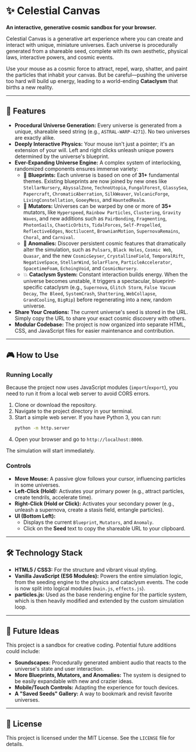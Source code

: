 # ✨ Celestial Canvas

**An interactive, generative cosmic sandbox for your browser.**

Celestial Canvas is a generative art experience where you can create and interact with unique, miniature universes. Each universe is procedurally generated from a shareable seed, complete with its own aesthetic, physical laws, interactive powers, and cosmic events.

Use your mouse as a cosmic force to attract, repel, warp, shatter, and paint the particles that inhabit your canvas. But be careful—pushing the universe too hard will build up energy, leading to a world-ending **Cataclysm** that births a new reality.

---

## 🚀 Features

*   **Procedural Universe Generation:** Every universe is generated from a unique, shareable seed string (e.g., `ASTRAL-WARP-4271`). No two universes are exactly alike.
*   **Deeply Interactive Physics:** Your mouse isn't just a pointer; it's an extension of your will. Left and right clicks unleash unique powers determined by the universe's blueprint.
*   **Ever-Expanding Universe Engine:** A complex system of interlocking, randomized components ensures immense variety:
    *   🌌 **Blueprints:** Each universe is based on one of **31+** fundamental themes. Existing blueprints are now joined by new ones like `StellarNursery`, `AbyssalZone`, `TechnoUtopia`, `FungalForest`, `GlassySea`, `Papercraft`, `ChromaticAberration`, `SilkWeaver`, `VolcanicForge`, `LivingConstellation`, `GooeyMess`, and `HauntedRealm`.
    *   🔀 **Mutators:** Universes can be warped by one or more of **35+** mutators, like `Hyperspeed`, `Rainbow Particles`, `Clustering`, `Gravity Waves`, and new additions such as `PairBonding`, `Fragmenting`, `PhotonSails`, `ChaoticOrbits`, `TidalForces`, `Self-Propelled`, `ReflectiveEdges`, `Noctilucent`, `BrownianMotion`, `SupernovaRemains`, `Choral`, and `Carnival`.
    *   🌠 **Anomalies:** Discover persistent cosmic features that dramatically alter the simulation, such as `Pulsars`, `Black Holes`, `Cosmic Web`, `Quasar`, and the new `CosmicGeyser`, `CrystallineField`, `TemporalRift`, `NegativeSpace`, `StellarWind`, `SolarFlare`, `ParticleAccelerator`, `SpacetimeFoam`, `EchoingVoid`, and `CosmicNursery`.
    *   💥 **Cataclysm System:** Constant interaction builds energy. When the universe becomes unstable, it triggers a spectacular, blueprint-specific cataclysm (e.g., `Supernova`, `Glitch Storm`, `False Vacuum Decay`, `The Bleed`, `SystemCrash`, `Shattering`, `WebCollapse`, `GrandCooling`, `BigRip`) before regenerating into a new, random universe.
*   **Share Your Creations:** The current universe's seed is stored in the URL. Simply copy the URL to share your exact cosmic discovery with others.
*   **Modular Codebase:** The project is now organized into separate HTML, CSS, and JavaScript files for easier maintenance and contribution.

---

## 🎮 How to Use

### Running Locally
Because the project now uses JavaScript modules (`import`/`export`), you need to run it from a local web server to avoid CORS errors.

1.  Clone or download the repository.
2.  Navigate to the project directory in your terminal.
3.  Start a simple web server. If you have Python 3, you can run:
    ```bash
    python -m http.server
    ```
4.  Open your browser and go to `http://localhost:8000`.

The simulation will start immediately.

### Controls
*   **Move Mouse:** A passive glow follows your cursor, influencing particles in some universes.
*   **Left-Click (Hold):** Activates your primary power (e.g., attract particles, create tendrils, accelerate time).
*   **Right-Click (Hold or Click):** Activates your secondary power (e.g., unleash a supernova, create a stasis field, entangle particles).
*   **UI (Bottom Left):**
    *   Displays the current `Blueprint`, `Mutators`, and `Anomaly`.
    *   Click on the **Seed** text to copy the shareable URL to your clipboard.

---

## 🛠️ Technology Stack

*   **HTML5 / CSS3:** For the structure and vibrant visual styling.
*   **Vanilla JavaScript (ES6 Modules):** Powers the entire simulation logic, from the seeding engine to the physics and cataclysm events. The code is now split into logical modules (`main.js`, `effects.js`).
*   **particles.js:** Used as the base rendering engine for the particle system, which is then heavily modified and extended by the custom simulation loop.

---

## 🔮 Future Ideas

This project is a sandbox for creative coding. Potential future additions could include:

*   **Soundscapes:** Procedurally generated ambient audio that reacts to the universe's state and user interaction.
*   **More Blueprints, Mutators, and Anomalies:** The system is designed to be easily expandable with new and crazier ideas.
*   **Mobile/Touch Controls:** Adapting the experience for touch devices.
*   **A "Saved Seeds" Gallery:** A way to bookmark and revisit favorite universes.

---

## 📄 License

This project is licensed under the MIT License. See the `LICENSE` file for details.
